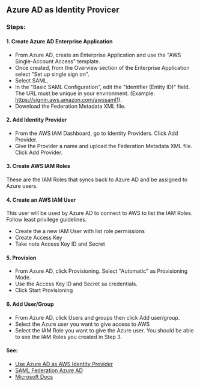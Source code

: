 ## Azure AD as Identity Provicer

### Steps:
#### 1. Create Azure AD Enterprise Application
  * From Azure AD, create an Enterprise Application and use the "AWS Single-Account Access" template.
  * Once created, from the Overview section of the Enterprise Application select "Set up single sign on".
  * Select SAML.
  * In the "Basic SAML Configuration", edit the "Identifier (Entity ID)" field. The URL must be unique in your environment. (Example: https://signin.aws.amazon.com/awssaml1).
  * Download the Federation Metadata XML file.

#### 2. Add Identity Provider
  * From the AWS IAM Dashboard, go to Identity Providers. Click Add Provider.
  * Give the Provider a name and upload the Federation Metadata XML file. Click Add Provider.

#### 3. Create AWS IAM Roles
These are the IAM Roles that syncs back to Azure AD and be assigned to Azure users.

#### 4. Create an AWS IAM User
This user will be used by Azure AD to connect to AWS to list the IAM Roles. Follow least privilege guidelines.
  * Create the a new IAM User with list role permissions
  * Create Access Key
  * Take note Access Key ID and Secret

#### 5. Provision
  * From Azure AD, click Provisioning. Select "Automatic" as Provisioning Mode.
  * Use the Access Key ID and Secret sa credentials.
  * Click Start Provisioning

#### 6. Add User/Group
  * From Azure AD, click Users and groups then click Add user/group.
  * Select the Azure user you want to give access to AWS
  * Select the IAM Role you want to give the Azure user. You should be able to see the IAM Roles you created in Step 3.

#### See:
* [Use Azure AD as AWS Identity Provider](https://www.youtube.com/watch?v=ebmvM22KFHk)
* [SAML Federation Azure AD](https://aws.amazon.com/blogs/security/how-to-automate-saml-federation-to-multiple-aws-accounts-from-microsoft-azure-active-directory/)
* [Microsoft Docs](https://docs.microsoft.com/en-us/azure/active-directory/saas-apps/amazon-web-service-tutorial)

